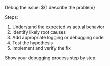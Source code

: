 Debug the issue: ${1:describe the problem}

Steps:
1. Understand the expected vs actual behavior
2. Identify likely root causes
3. Add appropriate logging or debugging code
4. Test the hypothesis
5. Implement and verify the fix

Show your debugging process step by step.